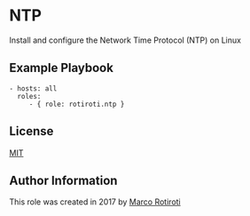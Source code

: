 NTP
=========

Install and configure the Network Time Protocol (NTP) on Linux

Example Playbook
----------------
    - hosts: all
      roles:
         - { role: rotiroti.ntp }

License
-------

[MIT](LICENSE)

Author Information
------------------

This role was created in 2017 by [Marco Rotiroti](https://github.com/rotiroti)